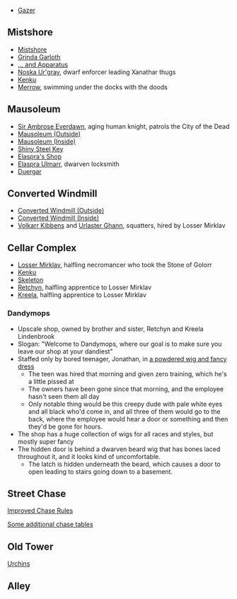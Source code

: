 <script type="module">
    import {init_links} from "/js/common/visual_aid_backend.js";
    init_links();
</script>

* [Gazer](^dragon_heist/gazer.jpg)

## Mistshore

* [Mistshore](^dragon_heist/mistshore.jpg)
* [Grinda Garloth](^dragon_heist/Grinda_garloth.jpg)
* [... and Apparatus](^dragon_heist/Grinda_garloth_and_apparatus.jpg)
* [Noska Ur'gray](^dragon_heist/noska_urgray.jpg), dwarf enforcer leading Xanathar thugs
* [Kenku](^dragon_heist/kenku.jpg)
* [Merrow](^dragon_heist/merrow.jpeg), swimming under the docks with the doods

## Mausoleum

* [Sir Ambrose Everdawn](^dragon_heist/sir_ambrose_everdawn.jpg), aging human knight, patrols the City of the Dead
* [Mausoleum (Outside)](^dragon_heist/mausoleum_outside.jpg)
* [Mausoleum (Inside)](^dragon_heist/mausoleum_inside.jpg)
* [Shiny Steel Key](^dragon_heist/shiny_steel_key.jpg)
* [Elaspra's Shop](^dragon_heist/elaspras_shop.jpg)
* [Elaspra Ulmarr](^dragon_heist/elaspra_ulmarr.jpg), dwarven locksmith
* [Duergar](^dragon_heist/duergar.png)

## Converted Windmill

* [Converted Windmill (Outside)](^dragon_heist/converted_windmill_outside.jpg)
* [Converted Windmill (Inside)](^dragon_heist/converted_windmill_inside.jpg)
* [Volkarr Kibbens](^dragon_heist/volkarr_kibbens.jpg) and [Urlaster Ghann](^dragon_heist/urlaster_ghann.png), squatters, hired by Losser Mirklav

## Cellar Complex

* [Losser Mirklav](^dragon_heist/losser_mirklav.jpg), halfling necromancer who took the Stone of Golorr
* [Kenku](^dragon_heist/kenku.jpg)
* [Skeleton](^dragon_heist/skeleton.jpeg)
* [Retchyn](^dragon_heist/retchyn.jpg), halfling apprentice to Losser Mirklav
* [Kreela](^dragon_heist/kreela.jpg), halfling apprentice to Losser Mirklav

### Dandymops

* Upscale shop, owned by brother and sister, Retchyn and Kreela Lindenbrook
* Slogan: "Welcome to Dandymops, where our goal is to make sure you leave our shop at your dandiest"
* Staffed only by bored teenager, Jonathan, in [a powdered wig and fancy dress](^dragon_heist/wig_shop_employee.jpg)
  * The teen was hired that morning and given zero training, which he's a little pissed at
  * The owners have been gone since that morning, and the employee hasn't seen them all day
  * Only notable thing would be this creepy dude with pale white eyes and all black who'd come in, and all three of them would go to the back, where the employee would hear a door or something and then they'd be gone for hours.
* The shop has a huge collection of wigs for all races and styles, but mostly super fancy
* The hidden door is behind a dwarven beard wig that has bones laced throughout it, and it looks kind of uncomfortable.
  * The latch is hidden underneath the beard, which causes a door to open leading to stairs going down to a basement.

## Street Chase

[Improved Chase Rules](https://www.hipstersanddragons.com/new-chase-mechanics-5e-dnd/)

[Some additional chase tables](https://olddungeonmaster.com/2015/01/17/dd-5e-quick-reference-chase-rules/)

## Old Tower

[Urchins](^dragon_heist/urchins.jpg)

## Alley

